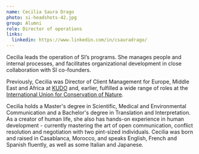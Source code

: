 ```yaml
---
name: Cecilia Saura Drago
photo: si-headshots-42.jpg
group: Alumni
role: Director of operations
links:
  linkedin: https://www.linkedin.com/in/csauradrago/
---
```


Cecilia leads the operation of SI’s programs. She manages people and internal processes, and facilitates organizational development in close collaboration with SI co-founders.

Previously, Cecilia was Director of Client Management for Europe, Middle East and Africa at [KUDO](https://kudoway.com/) and, earlier, fulfilled a wide range of roles at the [International Union for Conservation of Nature](https://www.iucn.org/).

Cecilia holds a Master's degree in Scientific, Medical and Environmental Communication and a Bachelor's degree in Translation and Interpretation. As a creator of human life, she also has hands-on experience in human development - currently mastering the art of open communication, conflict resolution and negotiation with two pint-sized individuals. Cecilia was born and raised in Casablanca, Morocco, and speaks English, French and Spanish fluently, as well as some Italian and Japanese.
